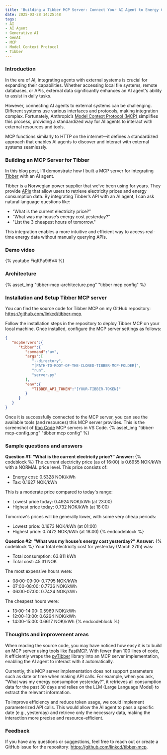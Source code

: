 ```yaml
---
title: 'Building a Tibber MCP Server: Connect Your AI Agent to Energy Consumption Data'
date: 2025-03-28 14:25:48
tags:
- AI
- AI Agent
- Generative AI
- GenAI
- MCP
- Model Context Protocol
- Tibber
---
```


### Introduction
In the era of AI, integrating agents with external systems is crucial for expanding their capabilities. Whether accessing local file systems, remote databases, or APIs, external data significantly enhances an AI agent's ability to assist in daily tasks.

However, connecting AI agents to external systems can be challenging. Different systems use various interfaces and protocols, making integration complex. Fortunately, Anthropic’s [Model Context Protocol (MCP)](https://modelcontextprotocol.io/introduction) simplifies this process, providing a standardized way for AI agents to interact with external resources and tools.

MCP functions similarly to HTTP on the internet—it defines a standardized approach that enables AI agents to discover and interact with external systems seamlessly.

### Building an MCP Server for Tibber
In this blog post, I’ll demonstrate how I built a MCP server for integrating [Tibber](https://tibber.com/) with an AI agent.

Tibber is a Norwegian power supplier that we’ve been using for years. They provide [APIs](https://developer.tibber.com/docs) that allow users to retrieve electricity prices and energy consumption data. By integrating Tibber’s API with an AI agent, I can ask natural language questions like:
- “What is the current electricity price?”
- “What was my house’s energy cost yesterday?”
- "List the 3 cheapest hours of tomorrow."

This integration enables a more intuitive and efficient way to access real-time energy data without manually querying APIs.

### Demo video
{% youtube FiqKPa9i6V4 %}

### Architecture
{% asset_img "tibber-mcp-architecture.png" "tibber mcp config" %}

### Installation and Setup Tibber MCP server
You can find the source code for Tibber MCP on my GitHub repository: https://github.com/linkcd/tibber-mcp.

Follow the installation steps in the repository to deploy Tibber MCP on your local machine. Once installed, configure the MCP server settings as follows:
```json
{
   "mcpServers":{
      "tibber":{
         "command":"uv",
         "args":[
            "--directory",
            "[PATH-TO-ROOT-OF-THE-CLONED-TIBBER-MCP-FOLDER]",
            "run",
            "server.py"
         ],
         "env":{
            "TIBBER_API_TOKEN":"[YOUR-TIBBER-TOKEN]"
         }
      }
   }
}
```
Once it is successfully connected to the MCP server, you can see the available tools (and resources) this MCP server provides. This is the screenshot of [Roo Code](https://marketplace.visualstudio.com/items?itemName=RooVeterinaryInc.roo-cline) MCP servers in VS Code.
{% asset_img "tibber-mcp-config.png" "tibber mcp config" %}

### Sample questions and answers

**Question #1: “What is the current electricity price?”**
**Answer:**
{% codeblock %}
The current electricity price (as of 16:00) is 0.6955 NOK/kWh with a NORMAL price level. 
This price consists of:
- Energy cost: 0.5328 NOK/kWh
- Tax: 0.1627 NOK/kWh

This is a moderate price compared to today's range:
- Lowest price today: 0.4924 NOK/kWh (at 23:00)
- Highest price today: 0.732 NOK/kWh (at 18:00)

Tomorrow's prices will be generally lower, with some very cheap periods:
- Lowest price: 0.1673 NOK/kWh (at 01:00)
- Highest price: 0.7472 NOK/kWh (at 18:00)
{% endcodeblock %}

**Question #2: “What was my house’s energy cost yesterday?”**
**Answer:**
{% codeblock %}
Your total electricity cost for yesterday (March 27th) was:
- Total consumption: 63.811 kWh
- Total cost: 45.31 NOK

The most expensive hours were:
- 08:00-09:00: 0.7795 NOK/kWh
- 07:00-08:00: 0.7736 NOK/kWh
- 06:00-07:00: 0.7424 NOK/kWh

The cheapest hours were:
- 13:00-14:00: 0.5969 NOK/kWh
- 12:00-13:00: 0.6264 NOK/kWh
- 14:00-15:00: 0.6617 NOK/kWh
{% endcodeblock %}

### Thoughts and improvement areas
When reading the source code, you may have noticed how easy it is to build an MCP server using tools like [FastMCP](https://github.com/jlowin/fastmcp). With fewer than 100 lines of code, it efficiently wraps the [pyTibber](https://github.com/Danielhiversen/pyTibber) library into an MCP server implementation, enabling the AI agent to interact with it automatically.

Currently, this MCP server implementation does not support parameters such as date or time when making API calls. For example, when you ask, "What was my energy consumption yesterday?", it retrieves all consumption data for the past 30 days and relies on the LLM (Large Language Model) to extract the relevant information.

To improve efficiency and reduce token usage, we could implement parameterized API calls. This would allow the AI agent to pass a specific date (e.g., yesterday) and retrieve only the necessary data, making the interaction more precise and resource-efficient.

### Feedback
If you have any questions or suggestions, feel free to reach out or create a GitHub issue for the repository: https://github.com/linkcd/tibber-mcp.